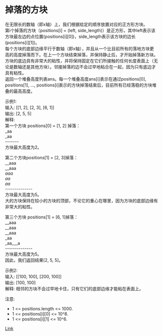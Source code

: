 <h1>掉落的方块</h1>

在无限长的数轴（即x轴）上，我们根据给定的顺序放置对应的正方形方块。</br>
第i个掉落的方块（positions[i] = (left, side_length)）是正方形，其中left表示该方块最左边的点位置(positions[i][0])，side_length表示该方块的边长(positions[i][1])。</br>
每个方块的底部边缘平行于数轴（即x轴），并且从一个比目前所有的落地方块更高的高度掉落而下。在上一个方块结束掉落，并保持静止后，才开始掉落新方块。</br>
方块的底边具有非常大的粘性，并将保持固定在它们所接触的任何长度表面上（无论是数轴还是其他方块）。邻接掉落的边不会过早地粘合在一起，因为只有底边才具有粘性。</br>
返回一个堆叠高度列表ans。每一个堆叠高度ans[i]表示在通过positions[0], positions[1], ..., positions[i]表示的方块掉落结束后，目前所有已经落稳的方块堆叠的最高高度。</br>

示例1:</br>
输入: [[1, 2], [2, 3], [6, 1]]</br>
输出: [2, 5, 5]</br>
解释:</br>
第一个方块 positions[0] = [1, 2] 掉落：</br>
_aa</br>
_aa</br>
-------</br>
方块最大高度为2。</br>

第二个方块positions[1] = [2, 3]掉落：</br>
__aaa</br>
__aaa</br>
__aaa</br>
_aa__</br>
_aa__</br>
--------------</br>
方块最大高度为5。</br>
大的方块保持在较小的方块的顶部，不论它的重心在哪里，因为方块的底部边缘有非常大的粘性。</br>

第三个方块 positions[1] = [6, 1]掉落：</br>
__aaa</br>
__aaa</br>
__aaa</br>
_aa</br>
_aa___a</br>
-------------- </br>
方块最大高度为5。</br>
因此，我们返回结果[2, 5, 5]。</br>

示例2:</br>
输入: [[100, 100], [200, 100]]</br>
输出: [100, 100]</br>
解释: 相邻的方块不会过早地卡住，只有它们的底部边缘才能粘在表面上。</br>

注意:
- 1 <= positions.length <= 1000.
- 1 <= positions[i][0] <= 10^8.
- 1 <= positions[i][1] <= 10^6.

[Link](https://leetcode.cn/problems/falling-squares/)
